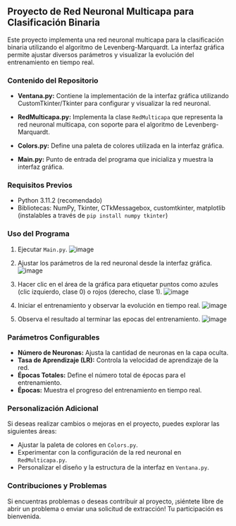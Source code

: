 ## Proyecto de Red Neuronal Multicapa para Clasificación Binaria

Este proyecto implementa una red neuronal multicapa para la clasificación binaria utilizando el algoritmo de Levenberg-Marquardt. La interfaz gráfica permite ajustar diversos parámetros y visualizar la evolución del entrenamiento en tiempo real.

### Contenido del Repositorio

- **Ventana.py:** Contiene la implementación de la interfaz gráfica utilizando CustomTkinter/Tkinter para configurar y visualizar la red neuronal.

- **RedMulticapa.py:** Implementa la clase `RedMulticapa` que representa la red neuronal multicapa, con soporte para el algoritmo de Levenberg-Marquardt.

- **Colors.py:** Define una paleta de colores utilizada en la interfaz gráfica.

- **Main.py:** Punto de entrada del programa que inicializa y muestra la interfaz gráfica.

### Requisitos Previos

- Python 3.11.2 (recomendado)
- Bibliotecas: NumPy, Tkinter, CTkMessagebox, customtkinter, matplotlib (instalables a través de `pip install numpy tkinter`)

### Uso del Programa

1. Ejecutar `Main.py`.
   ![image](https://github.com/Dmn117/Levemberg-Marquardt/assets/102609918/2f7fd6c8-3eb4-4548-bb99-deac23862490)

3. Ajustar los parámetros de la red neuronal desde la interfaz gráfica.
   ![image](https://github.com/Dmn117/Levemberg-Marquardt/assets/102609918/11c1bea7-6927-4379-a5f2-e2c4fca9822e)

5. Hacer clic en el área de la gráfica para etiquetar puntos como azules (clic izquierdo, clase 0) o rojos (derecho, clase 1).
   ![image](https://github.com/Dmn117/Levemberg-Marquardt/assets/102609918/feb9679c-d9af-4b2f-b1ed-1c595e709dc3)

7. Iniciar el entrenamiento y observar la evolución en tiempo real.
   ![image](https://github.com/Dmn117/Levemberg-Marquardt/assets/102609918/53668a7a-3c03-46c4-9bac-45f594cc2e2c)

9. Observa el resultado al terminar las epocas del entrenamiento.
   ![image](https://github.com/Dmn117/Levemberg-Marquardt/assets/102609918/edcc5f2f-d4a5-40a1-a6b9-73a083b1f58e)


### Parámetros Configurables

- **Número de Neuronas:** Ajusta la cantidad de neuronas en la capa oculta.
- **Tasa de Aprendizaje (LR):** Controla la velocidad de aprendizaje de la red.
- **Épocas Totales:** Define el número total de épocas para el entrenamiento.
- **Épocas:** Muestra el progreso del entrenamiento en tiempo real.

### Personalización Adicional

Si deseas realizar cambios o mejoras en el proyecto, puedes explorar las siguientes áreas:

- Ajustar la paleta de colores en `Colors.py`.
- Experimentar con la configuración de la red neuronal en `RedMulticapa.py`.
- Personalizar el diseño y la estructura de la interfaz en `Ventana.py`.

### Contribuciones y Problemas

Si encuentras problemas o deseas contribuir al proyecto, ¡siéntete libre de abrir un problema o enviar una solicitud de extracción! Tu participación es bienvenida.
